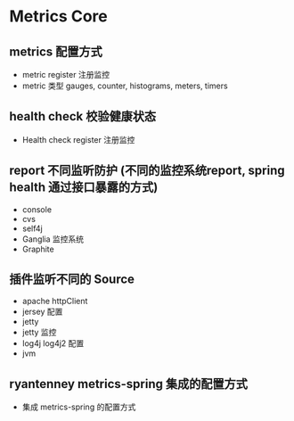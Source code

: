 # Metrics Core

## metrics 配置方式

- metric register 注册监控
- metric 类型 gauges, counter, histograms, meters, timers

## health check 校验健康状态

- Health check register 注册监控

## report 不同监听防护 (不同的监控系统report, spring health 通过接口暴露的方式)

- console
- cvs
- self4j
- Ganglia 监控系统
- Graphite

## 插件监听不同的 Source

- apache httpClient
- jersey 配置
- jetty
- jetty 监控
- log4j log4j2 配置
- jvm

## ryantenney metrics-spring 集成的配置方式

- 集成 metrics-spring 的配置方式